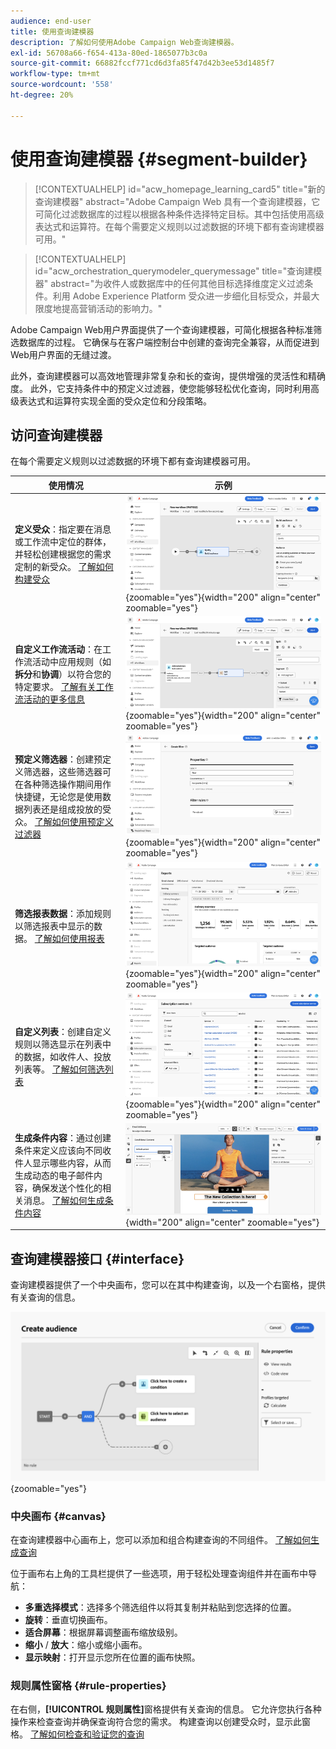 ```yaml
---
audience: end-user
title: 使用查询建模器
description: 了解如何使用Adobe Campaign Web查询建模器。
exl-id: 56708a66-f654-413a-80ed-1865077b3c0a
source-git-commit: 66882fccf771cd6d3fa85f47d42b3ee53d1485f7
workflow-type: tm+mt
source-wordcount: '558'
ht-degree: 20%

---
```


# 使用查询建模器 {#segment-builder}

>[!CONTEXTUALHELP]
>id="acw_homepage_learning_card5"
>title="新的查询建模器"
>abstract="Adobe Campaign Web 具有一个查询建模器，它可简化过滤数据库的过程以根据各种条件选择特定目标。其中包括使用高级表达式和运算符。在每个需要定义规则以过滤数据的环境下都有查询建模器可用。"

>[!CONTEXTUALHELP]
>id="acw_orchestration_querymodeler_querymessage"
>title="查询建模器"
>abstract="为收件人或数据库中的任何其他目标选择维度定义过滤条件。利用 Adobe Experience Platform 受众进一步细化目标受众，并最大限度地提高营销活动的影响力。"

Adobe Campaign Web用户界面提供了一个查询建模器，可简化根据各种标准筛选数据库的过程。 它确保与在客户端控制台中创建的查询完全兼容，从而促进到Web用户界面的无缝过渡。

此外，查询建模器可以高效地管理非常复杂和长的查询，提供增强的灵活性和精确度。 此外，它支持条件中的预定义过滤器，使您能够轻松优化查询，同时利用高级表达式和运算符实现全面的受众定位和分段策略。

## 访问查询建模器

在每个需要定义规则以过滤数据的环境下都有查询建模器可用。

| 使用情况 | 示例 |
|  ---  |  ---  |
| **定义受众**：指定要在消息或工作流中定位的群体，并轻松创建根据您的需求定制的新受众。 [了解如何构建受众](../audience/one-time-audience.md) | ![](assets/access-audience.png){zoomable="yes"}{width="200" align="center" zoomable="yes"} |
| **自定义工作流活动**：在工作流活动中应用规则（如&#x200B;**拆分**&#x200B;和&#x200B;**协调**）以符合您的特定要求。 [了解有关工作流活动的更多信息](../workflows/activities/about-activities.md) | ![](assets/access-workflow.png){zoomable="yes"}{width="200" align="center" zoomable="yes"} |
| **预定义筛选器**：创建预定义筛选器，这些筛选器可在各种筛选操作期间用作快捷键，无论您是使用数据列表还是组成投放的受众。 [了解如何使用预定义过滤器](../get-started/predefined-filters.md) | ![](assets/access-predefined-filter.png){zoomable="yes"}{width="200" align="center" zoomable="yes"} |
| **筛选报表数据**：添加规则以筛选报表中显示的数据。 [了解如何使用报表](../reporting/gs-reports.md) | ![](assets/access-reports.png){zoomable="yes"}{width="200" align="center" zoomable="yes"} |
| **自定义列表**：创建自定义规则以筛选显示在列表中的数据，如收件人、投放列表等。 [了解如何筛选列表](../get-started/list-filters.md#list-built-in-filters) | ![](assets/access-lists.png){zoomable="yes"}{width="200" align="center" zoomable="yes"} |
| **生成条件内容**：通过创建条件来定义应该向不同收件人显示哪些内容，从而生成动态的电子邮件内容，确保发送个性化的相关消息。 [了解如何生成条件内容](../personalization/conditions.md) | ![](assets/conditional-content.png){width="200" align="center" zoomable="yes"} |

## 查询建模器接口 {#interface}

查询建模器提供了一个中央画布，您可以在其中构建查询，以及一个右窗格，提供有关查询的信息。

![](assets/query-interface.png){zoomable="yes"}

### 中央画布 {#canvas}

在查询建模器中心画布上，您可以添加和组合构建查询的不同组件。 [了解如何生成查询](build-query.md)

位于画布右上角的工具栏提供了一些选项，用于轻松处理查询组件并在画布中导航：

* **多重选择模式**：选择多个筛选组件以将其复制并粘贴到您选择的位置。
* **旋转**：垂直切换画布。
* **适合屏幕**：根据屏幕调整画布缩放级别。
* **缩小** / **放大**：缩小或缩小画布。
* **显示映射**：打开显示您所在位置的画布快照。

### 规则属性窗格 {#rule-properties}

在右侧，**[!UICONTROL 规则属性]**&#x200B;窗格提供有关查询的信息。 它允许您执行各种操作来检查查询并确保查询符合您的需求。 构建查询以创建受众时，显示此窗格。 [了解如何检查和验证您的查询](build-query.md#check-and-validate-your-query)
